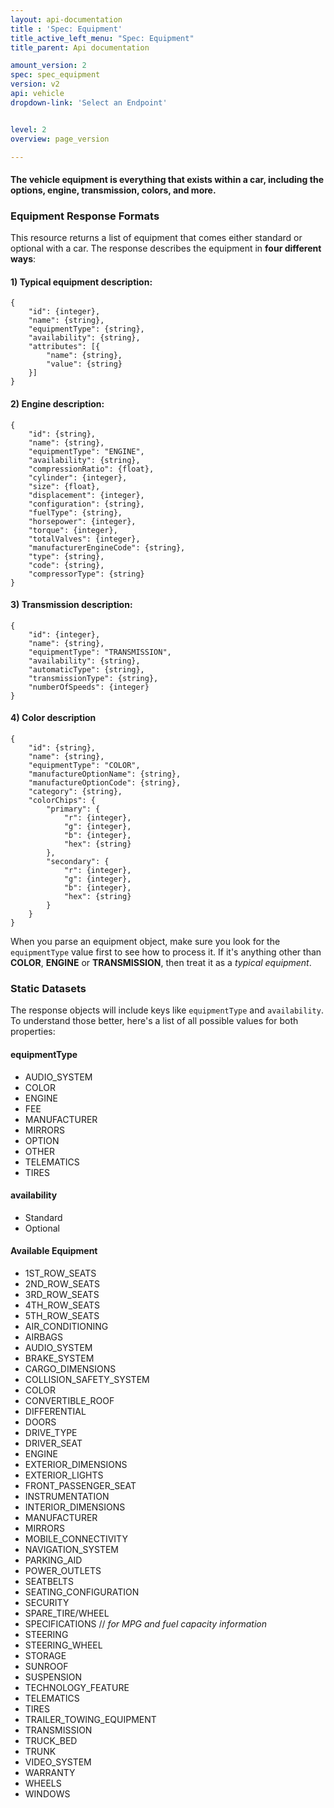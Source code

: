 ```yaml
---
layout: api-documentation
title : 'Spec: Equipment'
title_active_left_menu: "Spec: Equipment"
title_parent: Api documentation

amount_version: 2
spec: spec_equipment
version: v2
api: vehicle
dropdown-link: 'Select an Endpoint'


level: 2
overview: page_version

---
```


#### The vehicle equipment is everything that exists within a car, including the options, engine, transmission, colors, and more.

### Equipment Response Formats

This resource returns a list of equipment that comes either standard or optional with a car. The response describes the equipment in **four different ways**:

#### 1) Typical equipment description:

	{
		"id": {integer},
		"name": {string},
		"equipmentType": {string},
		"availability": {string},
		"attributes": [{
			"name": {string},
			"value": {string}
		}]
    }

#### 2) Engine description:

	{
		"id": {string},
		"name": {string},
		"equipmentType": "ENGINE",
		"availability": {string},
		"compressionRatio": {float},
		"cylinder": {integer},
		"size": {float},
		"displacement": {integer},
		"configuration": {string},
		"fuelType": {string},
		"horsepower": {integer},
		"torque": {integer},
		"totalValves": {integer},
		"manufacturerEngineCode": {string},
		"type": {string},
		"code": {string},
		"compressorType": {string}
	}

#### 3) Transmission description:

	{
		"id": {integer},
		"name": {string},
		"equipmentType": "TRANSMISSION",
		"availability": {string},
		"automaticType": {string},
		"transmissionType": {string},
		"numberOfSpeeds": {integer}
	}

#### 4) Color description

	{
		"id": {string},
		"name": {string},
		"equipmentType": "COLOR",
		"manufactureOptionName": {string},
		"manufactureOptionCode": {string},
		"category": {string},
		"colorChips": {
			"primary": {
				"r": {integer},
				"g": {integer},
				"b": {integer},
				"hex": {string}
			},
			"secondary": {
				"r": {integer},
				"g": {integer},
				"b": {integer},
				"hex": {string}
			}
		}
	}

When you parse an equipment object, make sure you look for the <code>equipmentType</code> value first to see how to process it. If it's anything other than **COLOR**, **ENGINE** or **TRANSMISSION**, then treat it as a *typical equipment*.

### Static Datasets

The response objects will include keys like <code>equipmentType</code> and <code>availability</code>. To understand those better, here's a list of all possible values for both properties:

#### equipmentType

* AUDIO_SYSTEM
* COLOR
* ENGINE
* FEE
* MANUFACTURER
* MIRRORS
* OPTION
* OTHER
* TELEMATICS
* TIRES

#### availability

* Standard
* Optional

#### Available Equipment

* 1ST_ROW_SEATS
* 2ND_ROW_SEATS
* 3RD_ROW_SEATS
* 4TH_ROW_SEATS
* 5TH_ROW_SEATS
* AIR_CONDITIONING
* AIRBAGS
* AUDIO_SYSTEM
* BRAKE_SYSTEM
* CARGO_DIMENSIONS
* COLLISION_SAFETY_SYSTEM
* COLOR
* CONVERTIBLE_ROOF
* DIFFERENTIAL
* DOORS
* DRIVE_TYPE
* DRIVER_SEAT
* ENGINE
* EXTERIOR_DIMENSIONS
* EXTERIOR_LIGHTS
* FRONT_PASSENGER_SEAT
* INSTRUMENTATION
* INTERIOR_DIMENSIONS
* MANUFACTURER
* MIRRORS
* MOBILE_CONNECTIVITY
* NAVIGATION_SYSTEM
* PARKING_AID
* POWER_OUTLETS
* SEATBELTS
* SEATING_CONFIGURATION
* SECURITY
* SPARE_TIRE/WHEEL
* SPECIFICATIONS   // *for MPG and fuel capacity information*
* STEERING
* STEERING_WHEEL
* STORAGE
* SUNROOF
* SUSPENSION
* TECHNOLOGY_FEATURE
* TELEMATICS
* TIRES
* TRAILER_TOWING_EQUIPMENT
* TRANSMISSION
* TRUCK_BED
* TRUNK
* VIDEO_SYSTEM
* WARRANTY
* WHEELS
* WINDOWS

